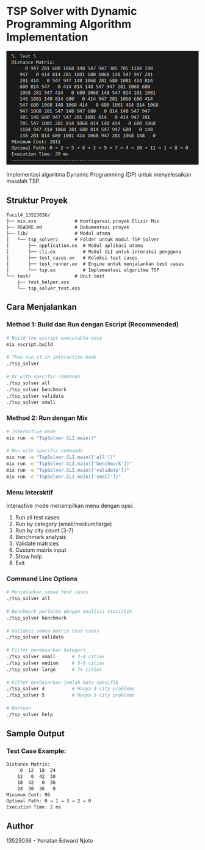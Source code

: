 # TSP Solver with Dynamic Programming Algorithm Implementation

![Demo](demo.png)

Implementasi algoritma Dynamic Programming (DP) untuk menyelesaikan masalah TSP.

## Struktur Proyek

```
Tucil4_13523036/
├── mix.exs              # Konfigurasi proyek Elixir Mix
├── README.md            # Dokumentasi proyek
├── lib/                 # Modul utama
│   └── tsp_solver/      # Folder untuk modul TSP Solver
│       ├── application.ex  # Modul aplikasi utama
│       ├── cli.ex          # Modul CLI untuk interaksi pengguna
│       ├── test_cases.ex   # Koleksi test cases
│       ├── test_runner.ex  # Engine untuk menjalankan test cases
│       └── tsp.ex          # Implementasi algoritma TSP
└── test/                # Unit test
    ├── test_helper.exs
    └── tsp_solver_test.exs
```

## Cara Menjalankan

### **Method 1: Build dan Run dengan Escript (Recommended)**

```bash
# Build the escript executable once
mix escript.build

# Then run it in interactive mode
./tsp_solver

# Or with specific commands
./tsp_solver all
./tsp_solver benchmark
./tsp_solver validate
./tsp_solver small
```

### **Method 2: Run dengan Mix**

```bash
# Interactive mode
mix run -e "TspSolver.CLI.main()"

# Run with specific commands
mix run -e "TspSolver.CLI.main(['all'])"
mix run -e "TspSolver.CLI.main(['benchmark'])"
mix run -e "TspSolver.CLI.main(['validate'])"
mix run -e "TspSolver.CLI.main(['small'])"
```

### **Menu Interaktif**

Interactive mode menampilkan menu dengan opsi:

1. Run all test cases
2. Run by category (small/medium/large)
3. Run by city count (3-7)
4. Benchmark analysis
5. Validate matrices
6. Custom matrix input
7. Show help
8. Exit

### **Command Line Options**

```bash
# Menjalankan semua test cases
./tsp_solver all

# Benchmark performa dengan analisis statistik
./tsp_solver benchmark

# Validasi semua matrix test cases
./tsp_solver validate

# Filter berdasarkan kategori
./tsp_solver small      # 3-4 cities
./tsp_solver medium     # 5-6 cities
./tsp_solver large      # 7+ cities

# Filter berdasarkan jumlah kota spesifik
./tsp_solver 4          # Hanya 4-city problems
./tsp_solver 5          # Hanya 5-city problems

# Bantuan
./tsp_solver help
```

## Sample Output

### **Test Case Example:**

```
Distance Matrix:
     0  12  18  24
    12   0  42  30
    18  42   0  36
    24  30  36   0
Minimum Cost: 96
Optimal Path: 0 → 1 → 3 → 2 → 0
Execution Time: 2 ms
```

## Author

13523036 - Yonatan Edward Njoto
